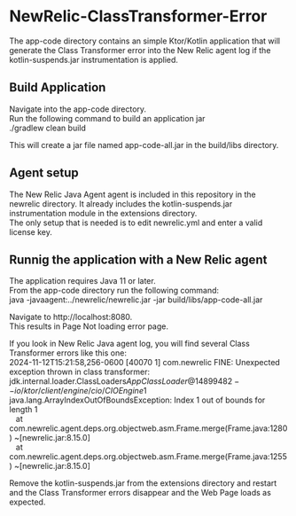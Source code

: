 # NewRelic-ClassTransformer-Error
The app-code directory contains an simple Ktor/Kotlin application that will generate the Class Transformer error into the New Relic agent log if the kotlin-suspends.jar instrumentation is applied. 
  
## Build Application
Navigate into the app-code directory.   
Run the following command to build an application jar    
./gradlew clean build     

This will create a jar file named app-code-all.jar in the build/libs directory.   

## Agent setup
The New Relic Java Agent agent is included in this repository in the newrelic directory.  It already includes the kotlin-suspends.jar instrumentation module in the extensions directory.    
The only setup that is needed is to edit newrelic.yml and enter a valid license key.   

## Runnig the application with a New Relic agent
The application requires Java 11 or later.   
From the app-code directory run the following command:   
java -javaagent:../newrelic/newrelic.jar -jar build/libs/app-code-all.jar

Navigate to http://localhost:8080.    
This results in Page Not loading error page.  

If you look in New Relic Java agent log, you will find several Class Transformer errors like this one:   
2024-11-12T15:21:58,256-0600 [40070 1] com.newrelic FINE: Unexpected exception thrown in class transformer: jdk.internal.loader.ClassLoaders$AppClassLoader@14899482--io/ktor/client/engine/cio/CIOEngine$1   
java.lang.ArrayIndexOutOfBoundsException: Index 1 out of bounds for length 1    
&nbsp;&nbsp;&nbsp;at com.newrelic.agent.deps.org.objectweb.asm.Frame.merge(Frame.java:1280) ~[newrelic.jar:8.15.0]    
&nbsp;&nbsp;&nbsp;at com.newrelic.agent.deps.org.objectweb.asm.Frame.merge(Frame.java:1255) ~[newrelic.jar:8.15.0]    

Remove the kotlin-suspends.jar from the extensions directory and restart and the Class Transformer errors disappear and the Web Page loads as expected.   
